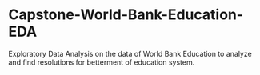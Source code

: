 # Capstone-World-Bank-Education-EDA
Exploratory Data Analysis on the data of World Bank Education to analyze and find resolutions for betterment of education system. 
